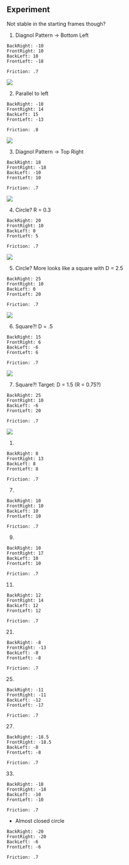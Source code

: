 ## Experiment
Not stable in the starting frames though?

1. Diagnol Pattern -> Bottom Left

```
BackRight: -10
FrontRight: 10
BackLeft: 18
FrontLeft: -18

Friction: .7
```

![](./img/1.png)

2. Parallel to left

```
BackRight: -10
FrontRight: 14
BackLeft: 15
FrontLeft: -13

Friction: .8
```

![](./img/2.png)

3. Diagnol Pattern -> Top Right

```
BackRight: 18
FrontRight: -18
BackLeft: -10
FrontLeft: 10

Friction: .7
```

![](./img/3.png)

4. Circle? R = 0.3

```
BackRight: 20
FrontRight: 10
BackLeft: 0
FrontLeft: 5

Friction: .7
```

![](./img/4.png)

5. Circle? More looks like a square with D = 2.5

```
BackRight: 25
FrontRight: 10
BackLeft: 0
FrontLeft: 20

Friction: .7
```

![](./img/5.png)

6. Square?!  D = .5

```
BackRight: 15
FrontRight: 6
BackLeft: -6
FrontLeft: 6

Friction: .7
```

![](./img/6.png)

7. Square?!  Target: D = 1.5 (R = 0.75?)

```
BackRight: 25
FrontRight: 10
BackLeft: -6
FrontLeft: 20

Friction: .7
```

![](./img/7.png)



01. 

```
BackRight: 8
FrontRight: 13
BackLeft: 8
FrontLeft: 8

Friction: .7
```

07. 

```
BackRight: 10
FrontRight: 10
BackLeft: 10
FrontLeft: 10

Friction: .7
```

09. 

```
BackRight: 10
FrontRight: 17
BackLeft: 10
FrontLeft: 10

Friction: .7
```

11. 

```
BackRight: 12
FrontRight: 14
BackLeft: 12
FrontLeft: 12

Friction: .7
```

21. 

```
BackRight: -8
FrontRight: -13
BackLeft: -8
FrontLeft: -8

Friction: .7
```

25. 

```
BackRight: -11
FrontRight: -11
BackLeft: -12
FrontLeft: -17

Friction: .7
```


27. 

```
BackRight: -18.5
FrontRight: -18.5
BackLeft: -8
FrontLeft: -8

Friction: .7
```


33. 

```
BackRight: -18
FrontRight: -18
BackLeft: -10
FrontLeft: -10

Friction: .7
```

* Almost closed  circle

```
BackRight: -20
FrontRight: -20
BackLeft: -6
FrontLeft: -6

Friction: .7
```